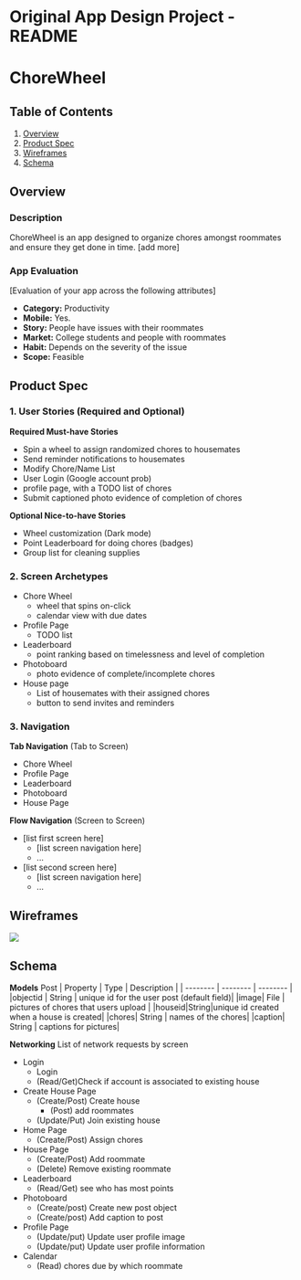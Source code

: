 Original App Design Project - README
===

# ChoreWheel

## Table of Contents
1. [Overview](#Overview)
1. [Product Spec](#Product-Spec)
1. [Wireframes](#Wireframes)
2. [Schema](#Schema)

## Overview
### Description
ChoreWheel is an app designed to organize chores amongst roommates and ensure they get done in time. [add more]

### App Evaluation
[Evaluation of your app across the following attributes]
- **Category:** Productivity
- **Mobile:** Yes.
- **Story:** People have issues with their roommates
- **Market:** College students and people with roommates
- **Habit:** Depends on the severity of the issue
- **Scope:** Feasible

## Product Spec

### 1. User Stories (Required and Optional)

**Required Must-have Stories**

* Spin a wheel to assign randomized chores to housemates
* Send reminder notifications to housemates
* Modify Chore/Name List
* User Login (Google account prob)
* profile page, with a TODO list of chores
* Submit captioned photo evidence of completion of chores

**Optional Nice-to-have Stories**

* Wheel customization (Dark mode)
* Point Leaderboard for doing chores (badges)
* Group list for cleaning supplies

### 2. Screen Archetypes

* Chore Wheel
   * wheel that spins on-click
   * calendar view with due dates
* Profile Page
   * TODO list
* Leaderboard
   * point ranking based on timelessness and level of completion
* Photoboard
    * photo evidence of complete/incomplete chores
* House page
    * List of housemates with their assigned chores 
    * button to send invites and reminders  

### 3. Navigation

**Tab Navigation** (Tab to Screen)

* Chore Wheel
* Profile Page
* Leaderboard
* Photoboard
* House Page

**Flow Navigation** (Screen to Screen)

* [list first screen here]
   * [list screen navigation here]
   * ...
* [list second screen here]
   * [list screen navigation here]
   * ...

## Wireframes
![](https://i.imgur.com/lpHlx3f.png)

## Schema

**Models**
Post
| Property | Type | Description |
| -------- | -------- | -------- |
|objectid | String     | unique id for the user post (default field)|
|image| File | pictures of chores that users upload |
|houseid|String|unique id created when a house is created|
|chores| String | names of the chores|
|caption| String | captions for pictures|


**Networking**
List of network requests by screen
* Login
    * Login
    * (Read/Get)Check if account is associated to existing house
* Create House Page
    * (Create/Post) Create house 
        * (Post) add roommates
    * (Update/Put) Join existing house
* Home Page
    * (Create/Post) Assign chores 
* House Page
    * (Create/Post) Add roommate
    * (Delete) Remove existing roommate
* Leaderboard
    * (Read/Get) see who has most points
* Photoboard
    * (Create/post) Create new post object
    * (Create/post) Add caption to post
* Profile Page
    * (Update/put) Update user profile image
    * (Update/put) Update user profile information
* Calendar
    * (Read) chores due by which roommate
